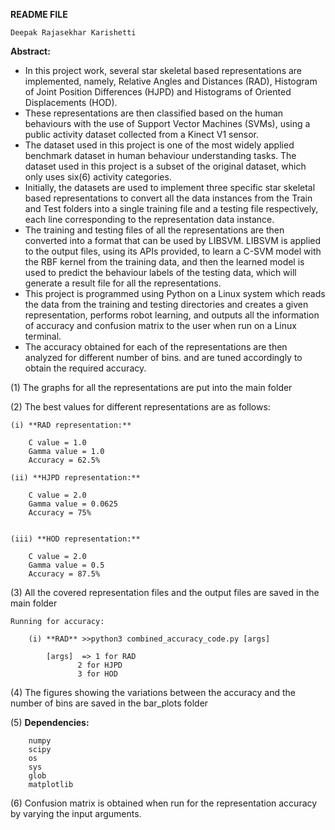 **README FILE**

````````````````````````````
Deepak Rajasekhar Karishetti

````````````````````````````
**Abstract:**
 - In this project work, several star skeletal based representations are implemented, namely, Relative Angles and
Distances (RAD), Histogram of Joint Position Differences (HJPD) and Histograms of Oriented Displacements (HOD).
 - These representations are then classified based on the human behaviours with the use of Support Vector Machines (SVMs),
using a public activity dataset collected from a Kinect V1 sensor. 
 - The dataset used in this project is one of the most widely applied benchmark dataset in human behaviour understanding tasks. The dataset used in this project is a subset of the original dataset, which only uses six(6) activity categories.     
 - Initially, the datasets are used to implement three specific star skeletal based representations to convert all the data instances from the Train and Test folders into a single training file and a testing file respectively, each line corresponding to the representation data instance. 
 - The training and testing files of all the representations are then converted into a format that can be used by LIBSVM. LIBSVM is applied to the output files, using its APIs provided, to learn a C-SVM model with the RBF kernel from the training data, and then the learned model is used to predict the behaviour labels of the testing data, which will generate a result file for all the representations. 
 - This project is programmed using Python on a Linux system which reads the data from the training and testing directories and creates a given representation, performs robot learning, and outputs all the information of accuracy and confusion matrix to the user when run on a Linux terminal. 
 - The accuracy obtained for each of the representations are then analyzed for different number of bins. and are tuned accordingly to obtain the required accuracy.



(1) The graphs for all the representations are put into the main folder           

(2) The best values for different representations are as follows:

	(i) **RAD representation:**

		C value = 1.0
		Gamma value = 1.0
		Accuracy = 62.5%

	(ii) **HJPD representation:**

		C value = 2.0
		Gamma value = 0.0625
		Accuracy = 75%


	(iii) **HOD representation:**

		C value = 2.0
		Gamma value = 0.5 
		Accuracy = 87.5%


(3) All the covered representation files and the output files are saved in the main folder

	Running for accuracy:

		(i) **RAD** >>python3 combined_accuracy_code.py [args]

			[args]  => 1 for RAD
				   2 for HJPD
				   3 for HOD

(4) The figures showing the variations between the accuracy and the number of bins are saved in the bar_plots folder


(5) **Dependencies:**

		numpy
		scipy
		os
		sys
		glob
		matplotlib

(6) Confusion matrix is obtained when run for the representation accuracy by varying the input arguments.
